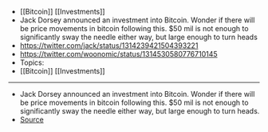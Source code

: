 - [[Bitcoin]] [[Investments]] 
- Jack Dorsey announced an investment into Bitcoin. Wonder if there will be price movements in bitcoin following this. $50 mil is not enough to significantly sway the needle either way, but large enough to turn heads
- https://twitter.com/jack/status/1314239421504393221
- https://twitter.com/woonomic/status/1314530580776710145
- Topics:
- [[Bitcoin]] [[Investments]] 
- --
- Jack Dorsey announced an investment into Bitcoin. Wonder if there will be price movements in bitcoin following this. $50 mil is not enough to significantly sway the needle either way, but large enough to turn heads.
- [Source](https://twitter.com/jack/status/1314239421504393221)
